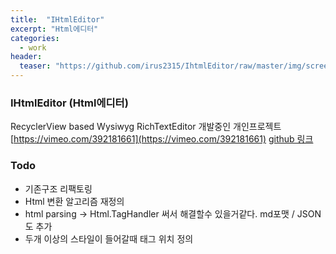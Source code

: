```yaml
---
title:  "IHtmlEditor"
excerpt: "Html에디터"
categories:
  - work
header:
  teaser: "https://github.com/irus2315/IhtmlEditor/raw/master/img/screenshot.jpg"
---
```


### IHtmlEditor (Html에디터)
RecyclerView based Wysiwyg RichTextEditor
개발중인 개인프로젝트
[https://vimeo.com/392181661](https://vimeo.com/392181661)
[github 링크](https://github.com/irus2315/IhtmlEditor)


### Todo
- 기존구조 리팩토링
- Html 변환 알고리즘 재정의
- html parsing -> Html.TagHandler 써서 해결할수 있을거같다. md포맷 / JSON도 추가
- 두개 이상의 스타일이 들어갈때 태그 위치 정의

  
